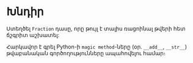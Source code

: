 # Խնդիր
Ստեղծել `Fraction` դասը, որը թույլ է տալիս ռացոինալ թվերի հետ ճշգրիտ աշխատել:


Հարկավոր է գրել Python-ի `magic method`-ները (օր. `__add__`, `__str__`) թվաբանական գործողությունները ապահովելու համար։
